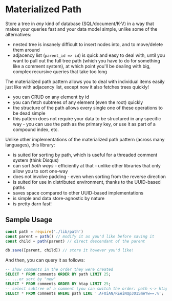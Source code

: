 # Materialized Path
Store a tree in *any* kind of database (SQL/document/K-V) in a way that makes your queries fast and your data model simple, unlike some of the alternatives:
- nested tree is insanely difficult to insert nodes into, and to move/delete them around
- adjacency list (`parent_id => id`) is quick and easy to deal with, until you want to pull out the full tree path (which you have to do for something like a comment system), at which point you'll be dealing with big, complex recursive queries that take too long

The materialized path pattern allows you to deal with individual items easily just like with adjacency list, except now it also fetches trees quickly!
- you can CRUD on any element by id
- you can fetch subtrees of any element (even the root) quickly
- the structure of the path allows every single one of these operations to be dead simple
- this pattern does not require your data to be structured in any specific way - you can use the path as the primary key, or use it as part of a compound index, etc.

Unlike other implementations of the materialized path pattern (across many languages), this library:
- is suited for sorting by path, which is useful for a threaded comment system (think Disqus)
- can sort *both ways* - efficiently at that - unlike other libraries that only allow you to sort one-way
- does not involve padding - even when sorting from the reverse direction
- is suited for use in distributed environment, thanks to the UUID-based paths
- saves space compared to other UUID-based implementations
- is simple and data store-agnostic by nature
- is pretty darn fast!

## Sample Usage
```javascript
const path = require('./lib/path')
const parent = path() // modify it as you'd like before saving it
const child = path(parent) // direct descendant of the parent

db.save([parent, child]) // store it however you'd like!
```

And then, you can query it as follows:
```sql
-- show comments in the order they were created
SELECT * FROM comments ORDER BY path LIMIT 25;
-- ...or sort by "new"
SELECT * FROM comments ORDER BY htap LIMIT 25;
-- select subtree of a comment (you can switch the order: path <-> htap)
SELECT * FROM comments WHERE path LIKE '.AFOiAN/REeiNQp3O15meYw==.%';
```
